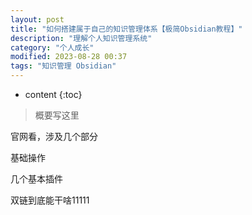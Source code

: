 ```yaml
---
layout: post
title: "如何搭建属于自己的知识管理体系【极简Obsidian教程】"
description: "理解个人知识管理系统"
category: "个人成长"
modified: 2023-08-28 00:37
tags: "知识管理 Obsidian"
---
```

* content
{:toc}

> 概要写这里
<!-- more -->


官网看，涉及几个部分

基础操作

几个基本插件

双链到底能干啥11111